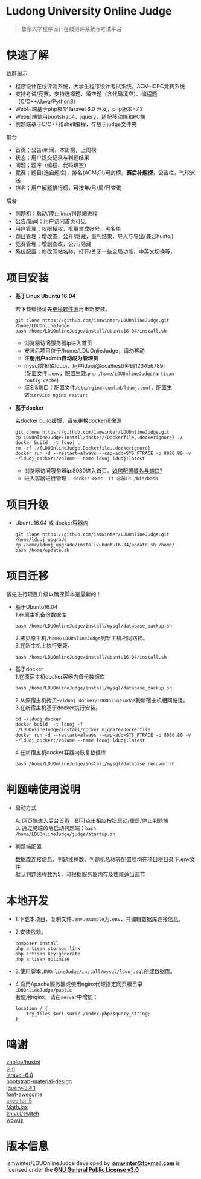 Ludong University Online Judge
===
  > 鲁东大学程序设计在线测评系统与考试平台


# 快速了解

  [截屏展示](https://blog.csdn.net/winter2121/article/details/105294224)
  
  - 程序设计在线评测系统，大学生程序设计考试系统，ACM-ICPC竞赛系统
  - 支持考试/竞赛，支持选择题、填空题（含代码填空）、编程题（C/C++/Java/Python3）
  - Web后端基于php框架 laravel 6.0 开发，php版本=7.2
  - Web前端使用bootstrap4、jquery，适配移动端和PC端
  - 判题端基于C/C++和shell编程，存放于judge文件夹
  
  前台
  
  + 首页；公告/新闻，本周榜，上周榜
  + 状态；用户提交记录与判题结果
  + 问题；题库（编程、代码填空）
  + 竞赛；题目(选自题库)，排名(ACM,OI)可封榜，**赛后补题榜**，公告栏，气球派送
  + 排名；用户解题排行榜，可按年/月/周/日查询
  
  后台

  + 判题机；启动/停止linux判题端进程
  + 公告/新闻；用户访问首页可见
  + 用户管理；权限授权，批量生成账号，黑名单
  + 题目管理；增改查，公开/隐藏，重判结果，导入与导出(兼容hustoj)
  + 竞赛管理；增删查改，公开/隐藏
  + 系统配置；修改网站名称，打开/关闭一些全局功能，中英文切换等。

# 项目安装

+ **基于Linux Ubuntu 16.04**
  
  若下载缓慢请先[更换软件源](https://blog.csdn.net/winter2121/article/details/103335319)再重新安装。
  ```shell script
  git clone https://github.com/iamwinter/LDUOnlineJudge.git /home/LDUOnlineJudge
  bash /home/LDUOnlineJudge/install/ubuntu16.04/install.sh
  ```
  - 浏览器访问服务器ip进入首页  
  - 安装后项目位于/home/LDUOnlieJudge，请勿移动  
  - **注册用户admin自动成为管理员**
  - mysql数据库lduoj，用户lduoj@localhost(密码123456789)  
    (配置文件:`.env`，配置生效:`php /home/LDUOnlineJudge/artisan config:cache`)  
  - 域名&端口：配置文件`/etc/nginx/conf.d/lduoj.conf`，配置生效:`service nginx restart`  


+ **基于docker**

  若docker build缓慢，请先[更换docker镜像源](https://blog.csdn.net/winter2121/article/details/107399812)
  ```shell script
  git clone https://github.com/iamwinter/LDUOnlineJudge.git
  cp LDUOnlineJudge/install/docker/{Dockerfile,.dockerignore} ./
  docker build  -t lduoj .
  rm -rf ./{LDUOnlineJudge,Dockerfile,.dockerignore}
  docker run -d --restart=always --cap-add=SYS_PTRACE -p 8080:80 -v ~/lduoj_docker:/volume --name lduoj lduoj:latest
  ```
  - 浏览器访问服务器ip:8080进入首页。[如何配置域名与端口?](https://blog.csdn.net/winter2121/article/details/107783085)  
  - 进入容器进行管理： `docker exec -it 容器id /bin/bash`  

# 项目升级

  - Ubuntu16.04 或 docker容器内

    ```shell script
    git clone https://github.com/iamwinter/LDUOnlineJudge.git /home/lduoj_upgrade
    cp /home/lduoj_upgrade/install/ubuntu16.04/update.sh /home/
    bash /home/update.sh
    ```

# 项目迁移

  请先进行项目升级以确保脚本是最新的！
  - 基于Ubuntu16.04  
    1.在原主机备份数据库
    ```shell script
    bash /home/LDUOnlineJudge/install/mysql/database_backup.sh
    ```
    2.拷贝原主机`/home/LDUOnlineJudge`到新主机相同路径。  
    3.在新主机上执行安装。
    ```shell script
    bash /home/LDUOnlineJudge/install/ubuntu16.04/install.sh
    ```
  - 基于docker  
    1.在原宿主机docker容器内备份数据库
    ```shell script
    bash /home/LDUOnlineJudge/install/mysql/database_backup.sh
    ```
    2.从原宿主机拷贝`~/lduoj_docker/LDUOnlineJudge`到新宿主机相同路径。    
    3.在新宿主机基于docker执行安装。  
    ```shell script
    cd ~/lduoj_docker
    docker build  -t lduoj -f ./LDUOnlineJudge/install/docker_migrate/Dockerfile .
    docker run -d --restart=always --cap-add=SYS_PTRACE -p 8080:80 -v ~/lduoj_docker:/volume --name lduoj lduoj:latest
    ```
    4.在新宿主机docker容器内恢复数据库
    ```shell script
    bash /home/LDUOnlineJudge/install/mysql/database_recover.sh
    ```

# 判题端使用说明

+ 启动方式
  
  A. 网页端进入后台首页，即可点击相应按钮启动/重启/停止判题端  
  B. 通过终端命令启动判题端：`bash /home/LDUOnlineJudge/judge/startup.sh`

+ 判题端配置
  
  数据库连接信息、判题线程数、判题机名称等配置项均在项目根目录下.env文件  
  默认判题线程数为5，可根据服务器内存及性能适当调节

# 本地开发

+ 1.下载本项目，复制文件`.env.example`为`.env`，并编辑数据库连接信息。  
+ 2.安装依赖。  
  ```shell script
  composer install
  php artisan storage:link
  php artisan key:generate
  php artisan optimize
  ```
+ 3.使用脚本`LDUOnlineJudge/install/mysql/lduoj.sql`创建数据库。  

+ 4.启用Apache服务器或使用nginx代理指定网页根目录`LDUOnlineJudge/public`  
  若使用nginx，请在`server`中增加：
  ```shell script
  location / {
      try_files $uri $uri/ /index.php?$query_string;
  }
  ```

# 鸣谢

  [zhblue/hustoj](https://github.com/zhblue/hustoj)  
  [sim](https://dickgrune.com/Programs/similarity_tester/)  
  [laravel-6.0](https://laravel.com/)  
  [bootstrap-material-design](https://fezvrasta.github.io/bootstrap-material-design/)  
  [jquery-3.4.1](https://jquery.com/)  
  [font-awesome](http://www.fontawesome.com.cn/)  
  [ckeditor-5](https://ckeditor.com/ckeditor-5/)  
  [MathJax](https://www.mathjax.org/)  
  [zhiyul/switch](https://github.com/notiflix/Notiflix)  
  [wow.js](https://www.delac.io/wow/)

# 版本信息
 
  iamwinter/LDUOnlineJudge developed by **iamwinter@foxmail.com** is licensed under the 
  **[GNU General Public License v3.0](https://github.com/iamwinter/LDUOnlineJudge/blob/master/LICENSE)**  
